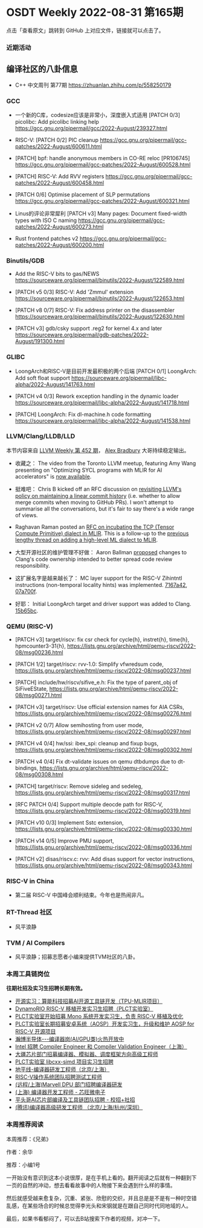 # OSDT Weekly 2022-08-31 第165期

点击「查看原文」跳转到 GitHub 上对应文件，链接就可以点击了。

### 近期活动

## 编译社区的八卦信息

- C++ 中文周刊 第77期 https://zhuanlan.zhihu.com/p/558250179

### GCC

- 一个新的C库，codesize应该是非常小，深度嵌入式适用
  [PATCH 0/3] picolibc: Add picolibc linking help
  https://gcc.gnu.org/pipermail/gcc/2022-August/239327.html

- RISC-V: [PATCH 0/2] PIC cleanup
  https://gcc.gnu.org/pipermail/gcc-patches/2022-August/600611.html

- [PATCH] bpf: handle anonymous members in CO-RE reloc [PR106745]
  https://gcc.gnu.org/pipermail/gcc-patches/2022-August/600528.html

- [PATCH] RISC-V: Add RVV registers
  https://gcc.gnu.org/pipermail/gcc-patches/2022-August/600458.html

- [PATCH 0/6] Optimise placement of SLP permutations
  https://gcc.gnu.org/pipermail/gcc-patches/2022-August/600321.html

- Linus的评论非常犀利
  [PATCH v3] Many pages: Document fixed-width types with ISO C naming
  https://gcc.gnu.org/pipermail/gcc-patches/2022-August/600273.html

- Rust frontend patches v2
  https://gcc.gnu.org/pipermail/gcc-patches/2022-August/600200.html

### Binutils/GDB

- Add the RISC-V bits to gas/NEWS
  https://sourceware.org/pipermail/binutils/2022-August/122589.html

- [PATCH v5 0/3] RISC-V: Add 'Zmmul' extension
  https://sourceware.org/pipermail/binutils/2022-August/122653.html

- [PATCH v8 0/7] RISC-V: Fix address printer on the disassembler
  https://sourceware.org/pipermail/binutils/2022-August/122630.html

- [PATCH v3] gdb/csky support .reg2 for kernel 4.x and later
  https://sourceware.org/pipermail/gdb-patches/2022-August/191300.html

### GLIBC

- LoongArch和RISC-V是目前开发最积极的两个后端
  [PATCH 0/1] LoongArch: Add soft float support
  https://sourceware.org/pipermail/libc-alpha/2022-August/141763.html

- [PATCH v4 0/3] Rework exception handling in the dynamic loader
  https://sourceware.org/pipermail/libc-alpha/2022-August/141718.html

- [PATCH] LoongArch: Fix dl-machine.h code formatting
  https://sourceware.org/pipermail/libc-alpha/2022-August/141538.html

### LLVM/Clang/LLDB/LLD

本节内容来自 [LLVM Weekly 第 452 期](http://llvmweekly.org/issue/452)，
[Alex Bradbury](https://www.linkedin.com/in/alex-bradbury/) 大哥持续稳定输出。

* 收藏之： The video from the Toronto LLVM meetup, featuring Amy Wang presenting on "Optimizing SYCL programs with MLIR for AI accelerators" is [now available](https://www.youtube.com/watch?v=mpon2Fmwmy8).

* 挺难吧： Chris B kicked off an RFC discussion on [revisiting LLVM's policy on maintaining a linear commit history](https://discourse.llvm.org/t/rfc-revisiting-linear-history-vs-merge-commits/64873) (i.e. whether to allow merge commits when moving to GitHub PRs). I won't attempt to summarise all the conversations, but it's fair to say there's a wide range of views.

* Raghavan Raman posted an [RFC on incubating the TCP (Tensor Compute Primitive) dialect in MLIR](https://discourse.llvm.org/t/rfc-incubation-request-for-incubating-tcp-dialect-for-mlir/64883).  This is a follow-up to the [previous lengthy thread on adding a high-level ML dialect to MLIR](https://discourse.llvm.org/t/rfc-proposal-for-a-high-level-ml-dialect-in-mlir/64249).

* 大型开源社区的维护管理不好做： Aaron Ballman [proposed](https://discourse.llvm.org/t/rfc-proposed-changes-to-clangs-code-ownership/64813) changes to Clang's code ownership intended to better spread code review responsibility.

* 这扩展名字是越来越长了： MC layer support for the RISC-V Zihintntl instructions (non-temporal locality hints) was implemented. [7167a42](https://reviews.llvm.org/rG7167a4207ee2),
  [07a700f](https://reviews.llvm.org/rG07a700f814bf).

* 好耶： Initial LoongArch target and driver support was added to Clang.
  [15b65bc](https://reviews.llvm.org/rG15b65bcd6519).

### QEMU (RISC-V)

- [PATCH v3] target/riscv: fix csr check for cycle{h},
  instret{h}, time{h}, hpmcounter3-31{h}, https://lists.gnu.org/archive/html/qemu-riscv/2022-08/msg00236.html

- [PATCH 1/2] target/riscv: rvv-1.0: Simplify vfwredsum code,
  https://lists.gnu.org/archive/html/qemu-riscv/2022-08/msg00237.html

- [PATCH] include/hw/riscv/sifive_e.h: Fix the type of parent_obj of SiFiveEState,
  https://lists.gnu.org/archive/html/qemu-riscv/2022-08/msg00271.html

- [PATCH v3] target/riscv: Use official extension names for AIA CSRs,
  https://lists.gnu.org/archive/html/qemu-riscv/2022-08/msg00276.html

- [PATCH v2 0/7] Allow semihosting from user mode,
  https://lists.gnu.org/archive/html/qemu-riscv/2022-08/msg00297.html

- [PATCH v4 0/4] hw/ssi: ibex_spi: cleanup and fixup bugs,
  https://lists.gnu.org/archive/html/qemu-riscv/2022-08/msg00302.html

- [PATCH v4 0/4] Fix dt-validate issues on qemu dtbdumps due to dt-bindings,
  https://lists.gnu.org/archive/html/qemu-riscv/2022-08/msg00308.html

- [PATCH] target/riscv: Remove sideleg and sedeleg,
  https://lists.gnu.org/archive/html/qemu-riscv/2022-08/msg00317.html

- [RFC PATCH 0/4] Support multiple deocde path for RISC-V,
  https://lists.gnu.org/archive/html/qemu-riscv/2022-08/msg00319.html

- [PATCH v10 0/3] Implement Sstc extension,
  https://lists.gnu.org/archive/html/qemu-riscv/2022-08/msg00330.html

- [PATCH v14 0/5] Improve PMU support,
  https://lists.gnu.org/archive/html/qemu-riscv/2022-08/msg00336.html

- [PATCH v2] disas/riscv.c: rvv: Add disas support for vector instructions,
  https://lists.gnu.org/archive/html/qemu-riscv/2022-08/msg00343.html

### RISC-V in China

- 第二届 RISC-V 中国峰会顺利结束。今年也是热闹非凡。

### RT-Thread 社区

- 风平浪静

### TVM / AI Compilers

- 风平浪静；招募志愿者小编来提供TVM社区的八卦。

### 本周工具链岗位

**往期社招及实习生招聘长期有效。**

- [开源实习：算能科技招募AI开源工具链开发（TPU-MLIR项目）](https://mp.weixin.qq.com/s/IBJh0ip4k11PzIMZecsWSw)
- [DynamoRIO RISC-V 移植开发实习生招聘（PLCT实验室）](https://mp.weixin.qq.com/s/J_5TjT6DOqeOXJXQI5VQxw)
- [PLCT实验室开始招募 Mono 系统开发实习生，负责 RISC-V 移植及优化](https://mp.weixin.qq.com/s/whEW7Hay1jIP1tBzIPay1A)
- [PLCT实验室长期招募安卓系统（AOSP）开发实习生，升级和维护 AOSP for RISC-V 开源项目](https://mp.weixin.qq.com/s/dJP2cEB1nex2inR5c-cJog)
- [瀚博半导体---编译器岗(AI/GPU类)火热开放中](https://mp.weixin.qq.com/s/8_KjZYa2Il4PglaGyBWk4Q)
- [Intel 招聘 Compiler Engineer 和 Compiler Validation Engineer（上海）](https://mp.weixin.qq.com/s/I3DWxXODNoLRr0kN2xMZLQ)
- [大疆芯片部门招募编译器、模拟器、调度框架方向高级工程师](https://mp.weixin.qq.com/s/Wn5NzAtUTwQNXKRvMVQWLA)
- [PLCT实验室 libcxx-simd 项目实习生招聘](https://mp.weixin.qq.com/s/EIVx5cY74GlodirySY97Qw)
- [地平线-编译器研发工程师（北京/上海）](https://mp.weixin.qq.com/s/MYObl7iWIbyrTz9hCmKWYA)
- [RISC-V操作系统团队招聘测试工程师](https://mp.weixin.qq.com/s/inLFS4pI1F74m_oJ2I7xjQ)
- [(远程/上海)Marvell DPU 部门招聘编译器研发](https://mp.weixin.qq.com/s/B6JjAhF3TZjezD1tjYHDaw)
- [(上海) 编译器开发工程师 - 芯旺微电子](https://mp.weixin.qq.com/s/nqe1-7qffnc0CaejYkpKyw)
- [平头哥AI芯片部编译及工具链团队招聘 - 校招+社招](https://mp.weixin.qq.com/s/kARbXtJotRPCNMrV-yOanA)
- [(腾讯)编译器高级研发工程师 （北京/上海/杭州/深圳）](https://mp.weixin.qq.com/s/DF-2qmHmpKZtJ1djHXM1Ug)

### 本周推荐阅读

本周推荐：《兄弟》

作者：余华

推荐：小编1号

一开始没有意识到这本小说很厚，是在手机上看的。翻开阅读之后就有一种翻到下一页的自然的冲动，想去看看故事中的人物接下来会遇到什么样的事情。

然后就感受越来愈复杂，沉重、紧张、欣慰的交织，并且总是是不是有一种时空错乱感，在某些场合的时候总觉得李光头和宋钢就是在跟自己同时代同地域的人。

最后，如果书看郁闷了，可以去B站搜索下作者的视频，对冲一下。
